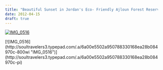 ```yaml
---
title: "Beautiful Sunset in Jordan's Eco- Friendly Ajloun Forest Reserve"
date: 2012-04-15
draft: true
---
```


[![IMG_0516](https://soultravelers3.typepad.com/.a/6a00e5502a950788330167652744b3970b-200wi "IMG_0516")](http://soultravelers3.typepad.com/.a/6a00e5502a950788330167652744b3970b-pi)

<!--more--> [![IMG_0516](http://soultravelers3.typepad.com/.a/6a00e5502a950788330168ea28b084970c-800wi "IMG_0516")](http://soultravelers3.typepad.com/.a/6a00e5502a950788330168ea28b084970c-pi)
